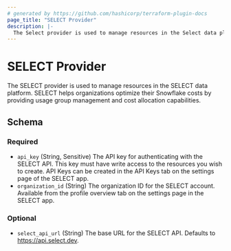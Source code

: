 ```yaml
---
# generated by https://github.com/hashicorp/terraform-plugin-docs
page_title: "SELECT Provider"
description: |-
  The Select provider is used to manage resources in the Select data platform. Select helps organizations optimize their Snowflake costs by providing usage group management and cost allocation capabilities.
---
```


# SELECT Provider

The SELECT provider is used to manage resources in the SELECT data platform. SELECT helps organizations optimize their Snowflake costs by providing usage group management and cost allocation capabilities.



<!-- schema generated by tfplugindocs -->
## Schema

### Required

- `api_key` (String, Sensitive) The API key for authenticating with the SELECT API. This key must have write access to the resources you wish to create. API Keys can be created in the API Keys tab on the settings page of the SELECT app.
- `organization_id` (String) The organization ID for the SELECT account. Available from the profile overview tab on the settings page in the SELECT app.

### Optional

- `select_api_url` (String) The base URL for the SELECT API. Defaults to https://api.select.dev.
